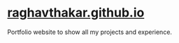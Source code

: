 # [raghavthakar.github.io](https://raghavthakar.github.io)

Portfolio website to show all my projects and experience.
